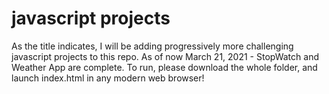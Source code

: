 # javascript projects

As the title indicates, I will be adding progressively more challenging javascript projects to this repo. 
As of now March 21, 2021 - StopWatch and Weather App are complete. To run, please download the whole folder, and launch index.html in any modern web browser!
